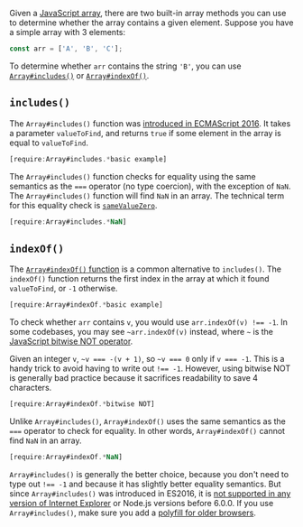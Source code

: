 Given a [JavaScript array](http://thecodebarbarian.com/the-80-20-guide-to-javascript-arrays.html), there are two built-in array methods you can use to determine whether the array contains a given element. Suppose you have a simple array with 3 elements:

```javascript
const arr = ['A', 'B', 'C'];
```

To determine whether `arr` contains the string `'B'`, you can use [`Array#includes()`](https://developer.mozilla.org/en-US/docs/Web/JavaScript/Reference/Global_Objects/Array/includes) or [`Array#indexOf()`](https://developer.mozilla.org/en-US/docs/Web/JavaScript/Reference/Global_Objects/Array/indexOf).

`includes()`
------------

The `Array#includes()` function was [introduced in ECMAScript 2016](https://developer.mozilla.org/en-US/docs/Web/JavaScript/Reference/Global_Objects/Array/includes#Specifications). It takes a parameter `valueToFind`, and returns `true` if some element in the array is equal to `valueToFind`.

```javascript
[require:Array#includes.*basic example]
```

The `Array#includes()` function checks for equality using the same 
semantics as the `===` operator (no type coercion), with the exception
of `NaN`. The `Array#includes()` function will find `NaN` in an array. The technical term for this equality check is [`sameValueZero`](https://developer.mozilla.org/en-US/docs/Web/JavaScript/Equality_comparisons_and_sameness#Same-value-zero_equality).

```javascript
[require:Array#includes.*NaN]
```

`indexOf()`
-----------

The [`Array#indexOf()` function](https://developer.mozilla.org/en-US/docs/Web/JavaScript/Reference/Global_Objects/Array/indexOf) is a common alternative to `includes()`. The `indexOf()` function returns the first index in the array at which it found `valueToFind`, or `-1` otherwise.

```javascript
[require:Array#indexOf.*basic example]
```

To check whether `arr` contains `v`, you would use `arr.indexOf(v) !== -1`. In
some codebases, you may see `~arr.indexOf(v)` instead, where `~` is the
[JavaScript bitwise NOT operator](https://developer.mozilla.org/en-US/docs/Web/JavaScript/Reference/Operators/Bitwise_Operators#\(Bitwise_NOT\)).

Given an integer `v`, `~v === -(v + 1)`, so `~v === 0` only if `v === -1`. This is a handy trick to avoid having to write out `!== -1`.
However, using bitwise NOT is generally bad practice because it sacrifices
readability to save 4 characters.

```javascript
[require:Array#indexOf.*bitwise NOT]
```

Unlike `Array#includes()`, `Array#indexOf()` uses the same semantics as the `===`
operator to check for equality. In other words, `Array#indexOf()` cannot find
`NaN` in an array.

```javascript
[require:Array#indexOf.*NaN]
```

`Array#includes()` is generally the better choice, because you don't need to type out `!== -1` and because it has slightly better equality semantics. But since `Array#includes()` was introduced in ES2016, it is [not supported in any version of Internet Explorer](https://caniuse.com/#feat=array-includes) or Node.js versions before 6.0.0. If you use `Array#includes()`, make sure you add a [polyfill for older browsers](https://www.npmjs.com/package/array-includes).